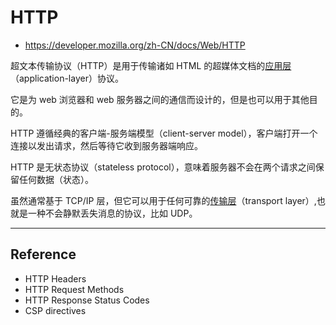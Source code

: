 # HTTP

- <https://developer.mozilla.org/zh-CN/docs/Web/HTTP>

超文本传输协议（HTTP）是用于传输诸如 HTML 的超媒体文档的[应用层]（application-layer）协议。

它是为 web 浏览器和 web 服务器之间的通信而设计的，但是也可以用于其他目的。

HTTP 遵循经典的客户端-服务端模型（client-server model），客户端打开一个连接以发出请求，然后等待它收到服务器端响应。

HTTP 是无状态协议（stateless protocol），意味着服务器不会在两个请求之间保留任何数据（状态）。

虽然通常基于 TCP/IP 层，但它可以用于任何可靠的[传输层]（transport layer）,也就是一种不会静默丢失消息的协议，比如 UDP。

---


## Reference

- HTTP Headers
- HTTP Request Methods
- HTTP Response Status Codes
- CSP directives



[应用层]: <https://baike.baidu.com/item/%E5%BA%94%E7%94%A8%E5%B1%82/4329788>
[传输层]: <https://baike.baidu.com/item/%E4%BC%A0%E8%BE%93%E5%B1%82/4329536>
